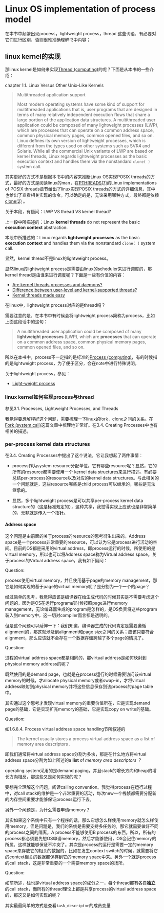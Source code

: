# Linux OS implementation of process model

在本书中频繁出现process，lightweight process，thread 这些词语，有必要对它们进行区别，否则很难准确理解书中内容；

## linux kernel的实现

那linux kernel是如何来实现[Thread (computing)](https://en.wikipedia.org/wiki/Thread_(computing))的呢？下面是从本书的一些介绍：

chapter 1.1. Linux Versus Other Unix-Like Kernels

> Multithreaded application support
>
> Most modern operating systems have some kind of support for multithreaded applications that is, user programs that are designed in terms of many relatively independent execution flows that share a large portion of the application data structures. A multithreaded user application could be composed of many lightweight processes (LWP), which are processes that can operate on a common address space, common physical memory pages, common opened files, and so on. Linux defines its own version of lightweight processes, which is different from the types used on other systems such as SVR4 and Solaris. While all the commercial Unix variants of LWP are based on kernel threads, Linux regards lightweight processes as the basic execution context and handles them via the nonstandard  `clone( )` system call.



其实更好的方式不是根据本书中的内容来推断Linux OS实现POSIX threads的方式，最好的方式是阅读linux的man，在[PTHREADS(7)](http://man7.org/linux/man-pages/man7/pthreads.7.html)的Linux implementations of POSIX threads章节给出了linux实现POSIX threads的方式的详细信息，其中也给出了查看相关实现的命令。可以确定的是，无论采用哪种方式，最终都是依赖 [clone(2)](http://man7.org/linux/man-pages/man2/clone.2.html) 。



关于本段，有疑问：LWP VS thread VS kernel thread?

上一段中所描述的：Linux **kernel threads** do not represent the basic **execution context** abstraction.

本段中所描述的：Linux regards **lightweight processes** as the basic **execution context** and handles them via the nonstandard  `clone( )` system call.

显然，kernel thread不是linux的lightweight process。

显然linux的lightweight process是需要由linux的scheduler来进行调度的，那kernel thread是由谁来进行调度呢？下面是一些有价值的内容：

- [Are kernel threads processes and daemons?](https://unix.stackexchange.com/questions/266434/are-kernel-threads-processes-and-daemons)
- [Difference between user-level and kernel-supported threads?](https://stackoverflow.com/questions/15983872/difference-between-user-level-and-kernel-supported-threads)
- [Kernel threads made easy](https://lwn.net/Articles/65178/)

在linux中，lightweight process对应的是thread吗？



需要注意的是，在本书中有时候会将lightweight process简称为process，比如上面这段话中的这句：

> A multithreaded user application could be composed of many **lightweight processes** (LWP), which are **processes** that can operate on a common address space, common physical memory pages, common opened files, and so on. 

所以在本书中，process不一定指的是标准的[Process (computing)](https://en.wikipedia.org/wiki/Process_(computing))，有的时候指的是lightweight process，为了便于区分，会在note中进行特殊说明。

关于lightweight process，参见：

- [Light-weight process](https://en.wikipedia.org/wiki/Light-weight_process)









### linux kernel如何实现process与thread

参见3.1. Processes, Lightweight Processes, and Threads

我觉得要想解释好这个问题，需要梳理一下linux的fork，clone之间的关系。在[Fork (system call)](https://en.wikipedia.org/wiki/Fork_(system_call))这篇文章中梳理地非常好。在3.4. Creating Processes中也有相关的描述。



### per-process kernel data structures

在3.4. Creating Processes中提出了这个说法，它让我想起了两件事情：

- process作为system resource分配单位，它有哪些resource呢？显然，它的所有的resource都需要使用一个 kernel data structures来进行描述。有必要总结per-process的resource以及对应的kernel data structures。与此相关的一个问题就是，这些resource哪些是child process可以继承的，哪些是无法继承的。

- 显然，多个lightweight process是可以共享per-process kernel data structure的（这是标准规定的），这种共享，我觉得实现上应该也是非常简单的，无非就是传入一个指针。



#### Address space

这个问题是由前面的关于process的resource的思考衍生出来的。Address space是一个process非常重要的resource，可以认为它是process进行活动的空间。目前的OS都是采用的virtual address，即process运行的时候，所使用的是virtual memory，所以也可以将Address space称为Virtual address space。关于process的Virtual address space，我有如下疑问：

Question:

process使用virtual memory，并且使用基于page的memory management，那它是如何实现的基于page的virtual memory呢？是分割为一个一个的page？

经过简单的思考，我觉得应该是编译器在给生成代码的时候其实是不需要考虑这个问题的，因为是OS在运行program的时候按照page进行memory management，无论编译器生成的program是怎样的，是OS负责将这些program装入到memory中，这一切对compiler而言都是透明的。

但是这个问题可以延伸一下：我们知道，编译器生成的代码肯定是需要遵循alignment的，那这就涉及到alignment和page size之间的关系；应该只要符合alignment，那么应该就不会存在一个数据存储跨越了多个page的情况了。

Question:

进程的virtual address space都是相同的，那virtual address是如何映射到physical memory address的呢？

既然使用的是demand page，也就是在process运行的时候需要访问该virtual memory的时候，才allocate physical memory或者swap-in，才将virtual address映射到physical memory并将这些信息保存到该process的page table中。

其实通过这个思考才发现virtual memory的重要价值所在，它是实现demand page的基础，它是实现扩充memory的基础，它是实现copy on write的基础。



Question:

如1.6.8.4. Process virtual address space handling节所叙述的

> The kernel usually stores a process virtual address space as a list of memory area descriptors .

即我们通常将virtual address space分割为多块，那是在什么地方将virtual address space分割为如上所述的a **list** of *memory area descriptors* ？

operating system采用的是demand paging，并且stack的增长方向和heap的增长方向相反，那这些又是如何实现的呢？

要想完全理解这个问题，阅读calling convention。我觉得process在运行过程中，对call stack的维护是一个非常重要的活动，每次new一个栈帧都需要分配新的内存空间重要才能够保证process运行下去。

另外一个问题是，为什么需要申请memory？

其实如果这个系统中只有一个程序的话，那么它想怎么样使用memory就怎么样使用memory，但是问题是，我们的系统是需要支持多任务的，那它就需要做好不同的process之间的隔离，A process不能够使用B process的东西。所以，所有的process都必须要先想OS申请memory，然后才能够使用，OS会记住memory的所属，这样就能够保证不冲突了。其次是process的运行是需要一定的memory space来存放它的相关的数据的，比如在发生context switch的时候，就需要将它的context相关的数据都保存到它的memory space中来。另外一个就是process的call stack，这是非常重要的一个需要memory space的场所。



Question:

如前所述，栈也是virtual address space的成分之一，每个thread都有各自**独立**的call stack，而所有的thread理论上都是共享process的virtual address space的，那这又是如何实现的呢？

其实最最简单的方式是查看`task_descriptor`的成员变量